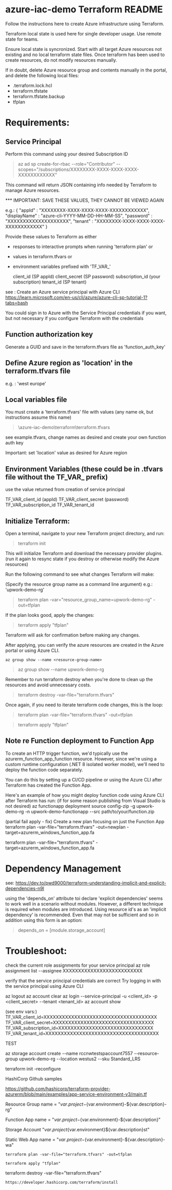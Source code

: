 # azure-iac-demo  Terraform  README

Follow the instructions here to create Azure infrastructure using Terraform.

Terraform local state is used here for single developer usage. Use remote state for teams.

Ensure local state is syncronized. 
Start with all target Azure resources not existing and no local terraform state files.
Once terraform has been used to create resources, do not modify resources manually.

If in doubt, delete Azure resource group and contents manually in the portal, 
and delete the following local files:

- .terraform.lock.hcl
- terraform.tfstate
- terraform.tfstate.backup
- tfplan




# Requirements:

## Service Principal

Perform this command using your desired Subscription ID
> az ad sp create-for-rbac --role="Contributor" --scopes="/subscriptions/XXXXXXXX-XXXX-XXXX-XXXX-XXXXXXXXXXXX"

This command will return JSON containing info needed by Terraform to manage Azure resources.

*** IMPORTANT:  SAVE THESE VALUES, THEY CANNOT BE VIEWED AGAIN

e.g.: 
{
  "appId"       : "XXXXXXXX-XXXX-XXXX-XXXX-XXXXXXXXXXXX",
  "displayName" : "azure-cli-YYYY-MM-DD-HH-MM-SS",
  "password"    : "XXXXXXXXXXXXXXXXXXXX",
  "tenant"      : "XXXXXXXX-XXXX-XXXX-XXXX-XXXXXXXXXXXX"
}


Provide these values to Terraform as either
- responses to interactive prompts when running 'terraform plan'  or 
- values in terraform.tfvars  or
- environment variables prefixed with 'TF_VAR_'

    client_id            (SP appId)
    client_secret        (SP password)
    subscription_id      (your subscription)
    tenant_id            (SP tenant)

see :
    Create an Azure service principal with Azure CLI  
    https://learn.microsoft.com/en-us/cli/azure/azure-cli-sp-tutorial-1?tabs=bash

You could sign in to Azure with the Service Principal credentials if you want, but not necessary if you configure Terraform with the credentials

## Function authorization key

Generate a GUID and save in the terraform.tfvars file as 'function_auth_key'

## Define Azure region as 'location' in the terraform.tfvars file

e.g. :  'west europe'

## Local variables file

You must create a 'terraform.tfvars' file with values (any name ok, but instructions assume this name)
> \azure-iac-demo\terraform\terraform.tfvars

see example.tfvars, change names as desired and create your own function auth key

Important:  set 'location' value as desired for Azure region

## Environment Variables (these could be in .tfvars file without the TF_VAR_ prefix)

use the value returned from creation of service principal

TF_VAR_client_id            (appId)
TF_VAR_client_secret        (password)
TF_VAR_subscription_id
TF_VAR_tenant_id







## Initialize Terraform:
Open a terminal, navigate to your new Terraform project directory, and run:

> terraform init

This will initialize Terraform and download the necessary provider plugins. 
(run it again to resync state if you destroy or otherwise modify the Azure resources)

Run the following command to see what changes Terraform will make:

(Specify the resource group name as a command line argument)  e.g.:  'upwork-demo-rg'  

> terraform plan -var="resource_group_name=upwork-demo-rg" -out=tfplan

If the plan looks good, apply the changes:
    
> terraform apply "tfplan"

Terraform will ask for confirmation before making any changes.

After applying, you can verify the azure resources are created in the Azure portal or using Azure CLI.

    az group show --name <resource-group-name>

 >  az group show --name upwork-demo-rg


Remember to run terraform destroy when you're done to clean up the resources and avoid unnecessary costs.

>    terraform destroy -var-file="terraform.tfvars"

Once again, if you need to iterate terraform code changes, this is the loop:

>    terraform plan -var-file="terraform.tfvars" -out=tfplan

>    terraform apply "tfplan"



## Note re Function deployment to Function App
To create an HTTP trigger function, we'd typically use the azurerm_function_app_function resource. 
However, since we're using a custom runtime configuration (.NET 8 isolated worker model), 
we'll need to deploy the function code separately. 

You can do this by setting up a CI/CD pipeline or using the Azure CLI after Terraform has created the Function App.

Here's an example of how you might deploy function code using Azure CLI after Terraform has run:
(if for some reason publishing from Visual Studio is not desired)
az functionapp deployment source config-zip -g upwork-demo-rg -n upwork-demo-functionapp --src path/to/your/function.zip



(partial fail apply - fix)
Create a new plan focusing on just the Function App
terraform plan -var-file="terraform.tfvars" -out=newplan -target=azurerm_windows_function_app.fa

terraform plan -var-file="terraform.tfvars" -target=azurerm_windows_function_app.fa



# Dependency Management


see: https://dev.to/pwd9000/terraform-understanding-implicit-and-explicit-dependencies-n9l

using the 'depends_on' attribute toi declare 'explicit dependencies' seems to work well in a scenario without modules.
However, a different technique is required when modules are introduced.
Using resource id's as an 'implicit dependency' is recommended.
Even that may not be sufficient and so in addition using this form is an option:

> depends_on = [module.storage_account]




# Troubleshoot:

check the current role assignments for your service principal
az role assignment list --assignee XXXXXXXXXXXXXXXXXXXXXXXXXX

verify that the service principal credentials are correct
Try logging in with the service principal using Azure CLI


az logout
az account clear
az login --service-principal -u <client_id> -p <client_secret> --tenant <tenant_id>
az account show


(see env vars:)
TF_VAR_client_id=XXXXXXXXXXXXXXXXXXXXXXXXXXXXXXXXXXXXX
TF_VAR_client_secret=XXXXXXXXXXXXXXXXXXXXXXXXXXXXXXXXX
TF_VAR_subscription_id=XXXXXXXXXXXXXXXXXXXXXXXXXXXXXXX
TF_VAR_tenant_id=XXXXXXXXXXXXXXXXXXXXXXXXXXXXXXXXXXXXX







TEST

az storage account create --name rccnwtestspaccount7557 --resource-group upwork-demo-rg --location westus2 --sku Standard_LRS

terraform init -reconfigure


HashiCorp Github samples

https://github.com/hashicorp/terraform-provider-azurerm/blob/main/examples/app-service-environment-v3/main.tf






Resource Group
name = "${var.project}-${var.environment}-${var.description}-rg"

Function App
name = "${var.project}-${var.environment}-${var.description}"

Storage Account
"${var.project}${var.environment}${var.description}st"

Static Web App
name = "${var.project}-${var.environment}-${var.description}-wa"



    terraform plan -var-file="terraform.tfvars" -out=tfplan

    terraform apply "tfplan"

terraform destroy -var-file="terraform.tfvars"


    https://developer.hashicorp.com/terraform/install


